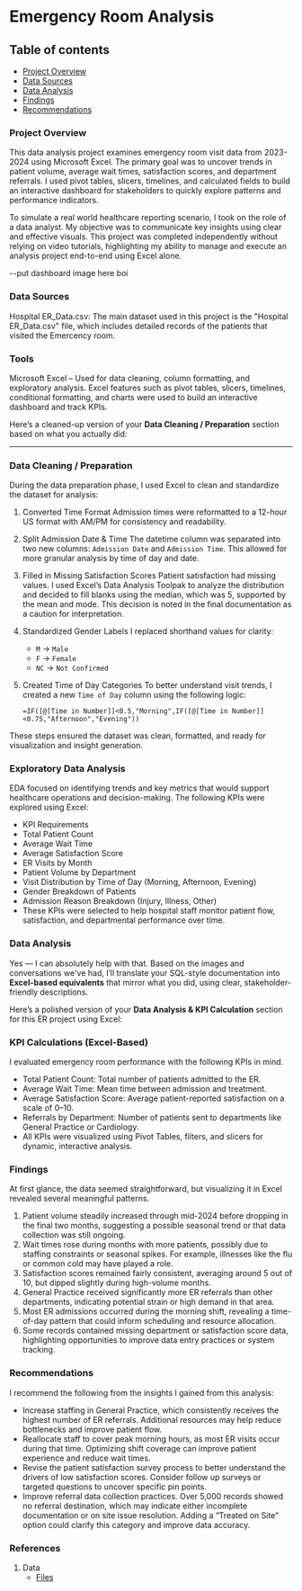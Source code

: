 # Emergency Room Analysis

## Table of contents

- [Project Overview](#project-overview)
- [Data Sources](#data-sources)
- [Data Analysis](#data-analysis)
- [Findings](#findings)
- [Recommendations](#recommendations)

### Project Overview

This data analysis project examines emergency room visit data from 2023-2024 using Microsoft Excel. The primary goal was to uncover trends in patient volume, average wait times, satisfaction scores, and department referrals. I used pivot tables, slicers, timelines, and calculated fields to build an interactive dashboard for stakeholders to quickly explore patterns and performance indicators.

To simulate a real world healthcare reporting scenario, I took on the role of a data analyst. My objective was to communicate key insights using clear and effective visuals. This project was completed independently without relying on video tutorials, highlighting my ability to manage and execute an analysis project end-to-end using Excel alone.

--put dashboard image here boi

### Data Sources
Hospital ER_Data.csv: The main dataset used in this project is the "Hospital ER_Data.csv" file, which includes detailed records of the patients that visited the Emercency room.

### Tools

Microsoft Excel – Used for data cleaning, column formatting, and exploratory analysis. Excel features such as pivot tables, slicers, timelines, conditional formatting, and charts were used to build an interactive dashboard and track KPIs.

Here’s a cleaned-up version of your **Data Cleaning / Preparation** section based on what you actually did:

---

### Data Cleaning / Preparation

During the data preparation phase, I used Excel to clean and standardize the dataset for analysis:

1. Converted Time Format
   Admission times were reformatted to a 12-hour US format with AM/PM for consistency and readability.

2. Split Admission Date & Time
   The datetime column was separated into two new columns: `Admission Date` and `Admission Time`. This allowed for more granular analysis by time of day and date.

3. Filled in Missing Satisfaction Scores
   Patient satisfaction had missing values. I used Excel’s Data Analysis Toolpak to analyze the distribution and decided to fill blanks using the median, which was 5, supported by the mean and mode. This decision is noted in the final documentation as a caution for interpretation.

4. Standardized Gender Labels
   I replaced shorthand values for clarity:

   * `M` → `Male`
   * `F` → `Female`
   * `NC` → `Not Confirmed`

5. Created Time of Day Categories
   To better understand visit trends, I created a new `Time of Day` column using the following logic:

   ```excel
   =IF([@[Time in Number]]<0.5,"Morning",IF([@[Time in Number]]<0.75,"Afternoon","Evening"))
   ```

These steps ensured the dataset was clean, formatted, and ready for visualization and insight generation.

### Exploratory Data Analysis

EDA focused on identifying trends and key metrics that would support healthcare operations and decision-making. The following KPIs were explored using Excel:

- KPI Requirements
- Total Patient Count
- Average Wait Time
- Average Satisfaction Score
- ER Visits by Month
- Patient Volume by Department
- Visit Distribution by Time of Day (Morning, Afternoon, Evening)
- Gender Breakdown of Patients
- Admission Reason Breakdown (Injury, Illness, Other)
- These KPIs were selected to help hospital staff monitor patient flow, satisfaction, and departmental performance over time.

### Data Analysis
Yes — I can absolutely help with that. Based on the images and conversations we've had, I’ll translate your SQL-style documentation into **Excel-based equivalents** that mirror what you did, using clear, stakeholder-friendly descriptions.

Here’s a polished version of your **Data Analysis & KPI Calculation** section for this ER project using Excel:

### KPI Calculations (Excel-Based)

I evaluated emergency room performance with the following KPIs in mind.

- Total Patient Count: Total number of patients admitted to the ER.
- Average Wait Time: Mean time between admission and treatment.
- Average Satisfaction Score: Average patient-reported satisfaction on a scale of 0–10.
- Referrals by Department: Number of patients sent to departments like General Practice or Cardiology.
- All KPIs were visualized using Pivot Tables, filters, and slicers for dynamic, interactive analysis.


### Findings
At first glance, the data seemed straightforward, but visualizing it in Excel revealed several meaningful patterns.
1. Patient volume steadily increased through mid-2024 before dropping in the final two months, suggesting a possible seasonal trend or that data collection was still ongoing.
2. Wait times rose during months with more patients, possibly due to staffing constraints or seasonal spikes. For example, illnesses like the flu or common cold may have played a role.
3. Satisfaction scores remained fairly consistent, averaging around 5 out of 10, but dipped slightly during high-volume months.
4. General Practice received significantly more ER referrals than other departments, indicating potential strain or high demand in that area.
5. Most ER admissions occurred during the morning shift, revealing a time-of-day pattern that could inform scheduling and resource allocation.
6. Some records contained missing department or satisfaction score data, highlighting opportunities to improve data entry practices or system tracking.

### Recommendations
I recommend the following from the insights I gained from this analysis:
- Increase staffing in General Practice, which consistently receives the highest number of ER referrals. Additional resources may help reduce bottlenecks and improve patient flow.
- Reallocate staff to cover peak morning hours, as most ER visits occur during that time. Optimizing shift coverage can improve patient experience and reduce wait times.
- Revise the patient satisfaction survey process to better understand the drivers of low satisfaction scores. Consider follow up surveys or targeted questions to uncover specific pin points.
- Improve referral data collection practices. Over 5,000 records showed no referral destination, which may indicate either incomplete documentation or on site issue resolution. Adding a “Treated on Site” option could clarify this category and improve data accuracy.

### References
1. Data
   - [Files](https://drive.google.com/drive/folders/1mg8zaCAVh-yzbEcX710vZ5NvzlF-xV6b)





